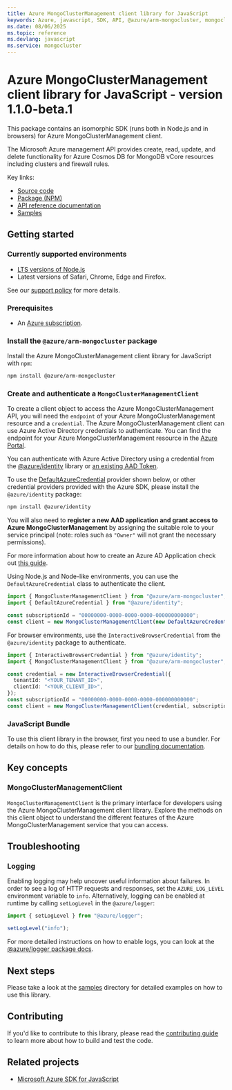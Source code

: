 ```yaml
---
title: Azure MongoClusterManagement client library for JavaScript
keywords: Azure, javascript, SDK, API, @azure/arm-mongocluster, mongocluster
ms.date: 08/06/2025
ms.topic: reference
ms.devlang: javascript
ms.service: mongocluster
---
```

# Azure MongoClusterManagement client library for JavaScript - version 1.1.0-beta.1 


This package contains an isomorphic SDK (runs both in Node.js and in browsers) for Azure MongoClusterManagement client.

The Microsoft Azure management API provides create, read, update, and delete functionality for Azure Cosmos DB for MongoDB vCore resources including clusters and firewall rules.

Key links:

- [Source code](https://github.com/Azure/azure-sdk-for-js/tree/@azure/arm-mongocluster_1.1.0-beta.1/sdk/mongocluster/arm-mongocluster)
- [Package (NPM)](https://www.npmjs.com/package/@azure/arm-mongocluster)
- [API reference documentation](https://learn.microsoft.com/javascript/api/@azure/arm-mongocluster?view=azure-node-preview)
- [Samples](https://github.com/Azure/azure-sdk-for-js/tree/@azure/arm-mongocluster_1.1.0-beta.1/sdk/mongocluster/arm-mongocluster/samples)

## Getting started

### Currently supported environments

- [LTS versions of Node.js](https://github.com/nodejs/release#release-schedule)
- Latest versions of Safari, Chrome, Edge and Firefox.

See our [support policy](https://github.com/Azure/azure-sdk-for-js/blob/@azure/arm-mongocluster_1.1.0-beta.1/SUPPORT.md) for more details.

### Prerequisites

- An [Azure subscription][azure_sub].

### Install the `@azure/arm-mongocluster` package

Install the Azure MongoClusterManagement client library for JavaScript with `npm`:

```bash
npm install @azure/arm-mongocluster
```

### Create and authenticate a `MongoClusterManagementClient`

To create a client object to access the Azure MongoClusterManagement API, you will need the `endpoint` of your Azure MongoClusterManagement resource and a `credential`. The Azure MongoClusterManagement client can use Azure Active Directory credentials to authenticate.
You can find the endpoint for your Azure MongoClusterManagement resource in the [Azure Portal][azure_portal].

You can authenticate with Azure Active Directory using a credential from the [@azure/identity][azure_identity] library or [an existing AAD Token](https://github.com/Azure/azure-sdk-for-js/blob/@azure/arm-mongocluster_1.1.0-beta.1/sdk/identity/identity/samples/AzureIdentityExamples.md#authenticating-with-a-pre-fetched-access-token).

To use the [DefaultAzureCredential][defaultazurecredential] provider shown below, or other credential providers provided with the Azure SDK, please install the `@azure/identity` package:

```bash
npm install @azure/identity
```

You will also need to **register a new AAD application and grant access to Azure MongoClusterManagement** by assigning the suitable role to your service principal (note: roles such as `"Owner"` will not grant the necessary permissions).

For more information about how to create an Azure AD Application check out [this guide](https://learn.microsoft.com/azure/active-directory/develop/howto-create-service-principal-portal).

Using Node.js and Node-like environments, you can use the `DefaultAzureCredential` class to authenticate the client.

```ts snippet:ReadmeSampleCreateClient_Node
import { MongoClusterManagementClient } from "@azure/arm-mongocluster";
import { DefaultAzureCredential } from "@azure/identity";

const subscriptionId = "00000000-0000-0000-0000-000000000000";
const client = new MongoClusterManagementClient(new DefaultAzureCredential(), subscriptionId);
```

For browser environments, use the `InteractiveBrowserCredential` from the `@azure/identity` package to authenticate.

```ts snippet:ReadmeSampleCreateClient_Browser
import { InteractiveBrowserCredential } from "@azure/identity";
import { MongoClusterManagementClient } from "@azure/arm-mongocluster";

const credential = new InteractiveBrowserCredential({
  tenantId: "<YOUR_TENANT_ID>",
  clientId: "<YOUR_CLIENT_ID>",
});
const subscriptionId = "00000000-0000-0000-0000-000000000000";
const client = new MongoClusterManagementClient(credential, subscriptionId);
```


### JavaScript Bundle
To use this client library in the browser, first you need to use a bundler. For details on how to do this, please refer to our [bundling documentation](https://aka.ms/AzureSDKBundling).

## Key concepts

### MongoClusterManagementClient

`MongoClusterManagementClient` is the primary interface for developers using the Azure MongoClusterManagement client library. Explore the methods on this client object to understand the different features of the Azure MongoClusterManagement service that you can access.

## Troubleshooting

### Logging

Enabling logging may help uncover useful information about failures. In order to see a log of HTTP requests and responses, set the `AZURE_LOG_LEVEL` environment variable to `info`. Alternatively, logging can be enabled at runtime by calling `setLogLevel` in the `@azure/logger`:

```ts snippet:SetLogLevel
import { setLogLevel } from "@azure/logger";

setLogLevel("info");
```

For more detailed instructions on how to enable logs, you can look at the [@azure/logger package docs](https://github.com/Azure/azure-sdk-for-js/tree/@azure/arm-mongocluster_1.1.0-beta.1/sdk/core/logger).

## Next steps

Please take a look at the [samples](https://github.com/Azure/azure-sdk-for-js/tree/@azure/arm-mongocluster_1.1.0-beta.1/sdk/mongocluster/arm-mongocluster/samples) directory for detailed examples on how to use this library.

## Contributing

If you'd like to contribute to this library, please read the [contributing guide](https://github.com/Azure/azure-sdk-for-js/blob/@azure/arm-mongocluster_1.1.0-beta.1/CONTRIBUTING.md) to learn more about how to build and test the code.

## Related projects

- [Microsoft Azure SDK for JavaScript](https://github.com/Azure/azure-sdk-for-js)

[azure_sub]: https://azure.microsoft.com/free/
[azure_portal]: https://portal.azure.com
[azure_identity]: https://github.com/Azure/azure-sdk-for-js/tree/@azure/arm-mongocluster_1.1.0-beta.1/sdk/identity/identity
[defaultazurecredential]: https://github.com/Azure/azure-sdk-for-js/tree/@azure/arm-mongocluster_1.1.0-beta.1/sdk/identity/identity#defaultazurecredential

